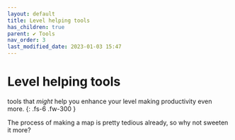 ```yaml
---
layout: default
title: Level helping tools
has_children: true
parent: ✔ Tools
nav_order: 3
last_modified_date: 2023-01-03 15:47
---
```


# Level helping tools

tools that *might* help you enhance your level making productivity even more.
{: .fs-6 .fw-300 }

The process of making a map is pretty tedious already, so why not sweeten it more?